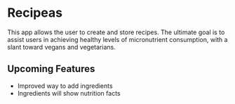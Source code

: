 # Recipeas

This app allows the user to create and store recipes.  The ultimate goal is to assist users in achieving healthy levels of micronutrient consumption, with a slant toward vegans and vegetarians.

## Upcoming Features
- Improved way to add ingredients
- Ingredients will show nutrition facts
